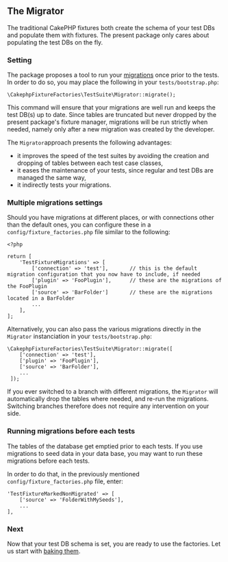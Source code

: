 ## The Migrator

The traditional CakePHP fixtures both create the schema of your test DBs and populate them with fixtures. The present package only cares about populating the test DBs on the fly.

### Setting 

The package proposes a tool to run your [migrations](https://book.cakephp.org/migrations/3/en/index.html) once prior to the tests. In order to do so,
you may place the following in your `tests/bootstrap.php`:
```$xslt
\CakephpFixtureFactories\TestSuite\Migrator::migrate();
```
This command will ensure that your migrations are well run and keeps the test DB(s) up to date. Since tables are truncated but never dropped by the present package's fixture manager, migrations will be run strictly when needed, namely only after a new migration was created by the developer.

The `Migrator`approach presents the following advantages:
* it improves the speed of the test suites by avoiding the creation and dropping of tables between each test case classes,
* it eases the maintenance of your tests, since regular and test DBs are managed the same way,
* it indirectly tests your migrations.

### Multiple migrations settings

Should you have migrations at different places, or with connections other than the default ones, you can configure these in a `config/fixture_factories.php` file similar to the following:
```$xslt
<?php

return [   
    'TestFixtureMigrations' => [
        ['connection' => 'test'],       // this is the default migration configuration that you now have to include, if needed
        ['plugin' => 'FooPlugin'],      // these are the migrations of the FooPlugin
        ['source' => 'BarFolder']       // these are the migrations located in a BarFolder
        ...
    ],
];
```

Alternatively, you can also pass the various migrations directly in the `Migrator` instanciation in your `tests/bootstrap.php`:
```$xslt
\CakephpFixtureFactories\TestSuite\Migrator::migrate([
    ['connection' => 'test'],       
    ['plugin' => 'FooPlugin'],      
    ['source' => 'BarFolder'],
    ...
 ]);
```

If you ever switched to a branch with different migrations, the `Migrator` will automatically drop the tables where needed, and re-run the migrations. Switching branches therefore
does not require any intervention on your side.

### Running migrations before each tests

The tables of the database get emptied prior to each tests. If you use migrations to seed data in your data base, you may want to run these migrations before each tests.

In order to do that, in the previously mentioned `config/fixture_factories.php` file, enter:

```
'TestFixtureMarkedNonMigrated' => [
    ['source' => 'FolderWithMySeeds'],
    ...
], 
```  

### Next

Now that your test DB schema is set, you are ready to use the factories. Let us start with [baking them](bake.md).


